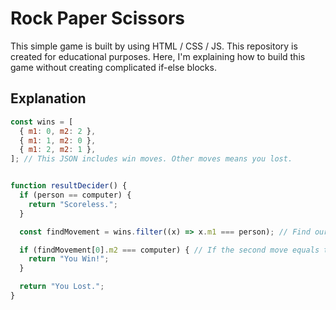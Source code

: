 # Rock Paper Scissors

This simple game is built by using HTML / CSS / JS. This repository is created for educational purposes. Here, I'm explaining how to build this game without creating complicated if-else blocks. 

## Explanation

```javascript
const wins = [
  { m1: 0, m2: 2 },
  { m1: 1, m2: 0 },
  { m1: 2, m2: 1 },
]; // This JSON includes win moves. Other moves means you lost.

```

```javascript

function resultDecider() {
  if (person == computer) {
    return "Scoreless.";
  }

  const findMovement = wins.filter((x) => x.m1 === person); // Find our move.

  if (findMovement[0].m2 === computer) { // If the second move equals to computer move, we win. Otherwise, we lost.
    return "You Win!";
  }

  return "You Lost.";
}
```
